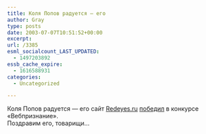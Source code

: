 ```yaml
---
title: Коля Попов радуется — его
author: Gray
type: posts
date: 2003-07-07T10:51:52+00:00
excerpt:
url: /3385
esml_socialcount_LAST_UPDATED:
  - 1497203892
essb_cache_expire:
  - 1616588931
categories:
  - Uncategorized

---
```








Коля Попов радуется &#8212; его сайт <a href="http://redeyes.ru/" target="_blank">Redeyes.ru</a> <a href="http://redeyes.ru/forum/viewtopic.php?t=181" target="_blank">победил</a> в конкурсе &#171;Вебпризнание&#187;.  
Поздравим его, товарищи&#8230;
